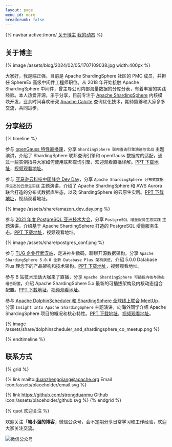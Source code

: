 ```yaml
---
layout: page
menu_id: more
breadcrumb: false
---
```


{% navbar active:/more/ [关于博主](/more/) [我的动态](/more/news)  %}

## 关于博主

{% image /assets/blog/2024/02/05/1707109038.jpg width:400px %}

大家好，我是端正强，目前是 Apache ShardingSphere 社区的 PMC 成员，并担任 SphereEx 高级中间件工程师职位。从 2018 年开始接触 Apache ShardingSphere 中间件，曾主导公司内部海量数据的分库分表，有着丰富的实践经验。本人热爱开源，乐于分享，目前专注于 [Apache ShardingSphere](https://github.com/apache/shardingsphere) 内核模块开发，业余时间喜欢研究 [Apache Calcite](https://github.com/apache/calcite) 查询优化技术，期待能够和大家多多交流，共同进步。

## 分享经历

{% timeline %}

<!-- node 2023/04/27 openGauss 特性直播课 -->

参与 [openGauss 特性直播课](https://www.bilibili.com/video/BV1ig4y1L75i/?spm_id_from=333.999.0.0)，分享 `ShardingSphere 联邦查询引擎演进与实战` 主题演讲，介绍了 ShardingSphere 联邦查询引擎和 openGauss 数据库的适配，通过一些实例指导大家如何使用联邦查询引擎，欢迎观看直播详解。[PPT 下载地址](https://strongduanmu.com/share/ShardingSphere%20%E8%81%94%E9%82%A6%E6%9F%A5%E8%AF%A2%E5%BC%95%E6%93%8E%E6%BC%94%E8%BF%9B%E4%B8%8E%E5%AE%9E%E6%88%98.pdf)，[视频观看地址](https://www.bilibili.com/video/BV1ig4y1L75i/?spm_id_from=333.999.0.0)。

<!-- node 2022/11/14 亚马逊云科技中国峰会 Dev Day -->

参与 [亚马逊云科技中国峰会 Dev Day](https://aws.amazon.com/cn/about-aws/events/summit2022/index/)，分享 `Apache ShardingSphere 分布式数据库生态的云原生实践` 主题演讲，介绍了 Apache ShardingSphere 和 AWS Aurora 联合打造的分布式数据库生态，以及 ShardingSphere 的云原生实践。[PPT 下载地址](https://strongduanmu.com/share/Apache%20ShardingSphere%20%E5%88%86%E5%B8%83%E5%BC%8F%E6%95%B0%E6%8D%AE%E5%BA%93%E7%94%9F%E6%80%81%E7%9A%84%E4%BA%91%E5%8E%9F%E7%94%9F%E5%AE%9E%E8%B7%B5.pdf)，视频观看地址。

{% image /assets/share/amazon_dev_day.png %}

<!-- node 2021/12/14~17 PostgresConf.CN & PGConf.Asia2021 -->

参与 [2021 年度 PostgreSQL 亚洲技术大会](https://2021.postgresconf.cn/)，分享 `PostgreSQL 增量服务生态实践` 主题演讲，介绍基于 Apache ShardingSphere 打造的 PostgreSQL 增量服务生态。[PPT 下载地址](https://strongduanmu.com/share/PostgreSQL%20%E5%A2%9E%E9%87%8F%E6%9C%8D%E5%8A%A1%E7%94%9F%E6%80%81%E5%AE%9E%E8%B7%B5.pdf)，视频观看地址。

{% image /assets/share/postgres_conf.png %}

<!-- node 2021/12/11「TUG 企业行 - 武汉站」走进神州数码，聊聊开源数据架构 -->

参与 [TUG 企业行武汉站](https://asktug.com/t/topic/243089)，走进神州数码，聊聊开源数据架构。分享 `Apache ShardingSphere 5.0.0 全新 Database Plus 架构演进`，介绍 5.0.0 Database Plus 理念下的产品架构和技术架构。[PPT 下载地址](https://strongduanmu.com/share/Apache%20ShardingSphere%205.0.0%20%E5%85%A8%E6%96%B0%20Database%20Plus%20%E6%9E%B6%E6%9E%84%E6%BC%94%E8%BF%9B.pdf)，视频观看地址。

<!-- node 2021/9/8 技术琐话大咖来了 -->

参与 B 站技术琐话大咖来了直播，分享 `Apache ShardingSphere 可插拔内核与动态组合配置`，介绍 Apache ShardingSphere 5.x 最新的可插拔架构及内核动态组合配置。[PPT 下载地址](https://strongduanmu.com/share/Apache%20ShardingSphere%20%E5%8F%AF%E6%8F%92%E6%8B%94%E5%86%85%E6%A0%B8%E4%B8%8E%E5%8A%A8%E6%80%81%E7%BB%84%E5%90%88%E9%85%8D%E7%BD%AE.pdf)，[视频观看地址](https://www.bilibili.com/video/BV1s3411q7rp?spm_id_from=333.999.0.0)。

<!-- node 2021/5/16 Apache DolphinScheduler - ShardingSphere Global Online Co-MeetUp -->

参与 [Apache DolphinScheduler 和 ShardingSphere 全球线上联合 MeetUp](https://www.meetup.com/dolphinscheduler/events/277413098)，分享 `Insight Into Apache ShardingSphere` 主题演讲，向海外同学介绍 Apache ShardingSphere 项目的概况和核心特性。[PPT 下载地址](https://strongduanmu.com/share/Insight%20Into%20Apache%20ShardingSphere.pdf)，[视频观看地址](https://www.youtube.com/watch?v=BV8QEScCmgU)。

{% image /assets/share/dolphinscheduler_and_shardingsphere_co_meetup.png %}

{% endtimeline %}

## 联系方式

{% grid %}
<!-- cell -->
{% link mailto:duanzhengqiang@apache.org Email icon:/assets/placeholder/email.svg %}
<!-- cell -->
{% link https://github.com/strongduanmu Github icon:/assets/placeholder/github.svg %}
{% endgrid %}

{% quot 欢迎关注 %}

欢迎关注「**端小强的博客**」微信公众号，会不定期分享日常学习和工作经验，欢迎大家关注交流。

![微信公众号](/assets/wechat/gongzhonghao.png)

<style>
.tag-plugin.gallery.grid-box .grid-cell {
  background: none;
  padding: 4px;
}
</style>
